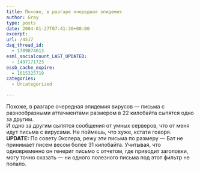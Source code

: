 ```yaml
---
title: Похоже, в разгаре очередная эпидемия
author: Gray
type: posts
date: 2004-01-27T07:41:30+00:00
excerpt:
url: /4517
dsq_thread_id:
  - 1709874013
esml_socialcount_LAST_UPDATED:
  - 1497171723
essb_cache_expire:
  - 1615325719
categories:
  - Uncategorized

---
```








Похоже, в разгаре очередная эпидемия вирусов &#8212; письма с разнообразными аттачментами размером в 22 килобайта сыпятся одно за другим.  
И одно за другим сыпятся сообщения от умных серверов, что от меня идут письма с вирусами. Не поймешь, что хуже, кстати говоря.  
**UPDATE:** По совету Экслера, режу эти письма по размеру &#8212; Бат не принимает писем весом более 31 килобайта. Учитывая, что одновременно он генерит письмо с отчетом, где приводит заголовки, могу точно сказать &#8212; ни одного полезного письма под этот фильтр не попало.